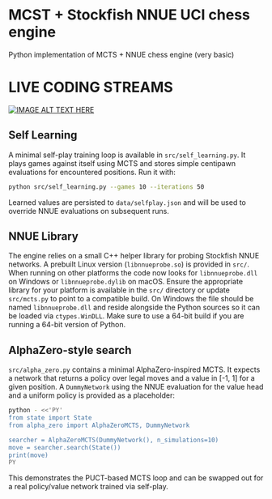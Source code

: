 # MCST + Stockfish NNUE UCI chess engine
Python implementation of MCTS + NNUE chess engine (very basic)

# LIVE CODING STREAMS
[![IMAGE ALT TEXT HERE](https://img.youtube.com/vi/6ZxRgwwBkgU/0.jpg)](https://www.youtube.com/watch?v=6ZxRgwwBkgU&list=PLmN0neTso3Jx8FQSmq9Iab7q7zILYgKjt)

## Self Learning

A minimal self-play training loop is available in `src/self_learning.py`. It
plays games against itself using MCTS and stores simple centipawn evaluations
for encountered positions. Run it with:

```bash
python src/self_learning.py --games 10 --iterations 50
```

Learned values are persisted to `data/selfplay.json` and will be used to
override NNUE evaluations on subsequent runs.

## NNUE Library

The engine relies on a small C++ helper library for probing Stockfish NNUE
networks. A prebuilt Linux version (`libnnueprobe.so`) is provided in `src/`.
When running on other platforms the code now looks for `libnnueprobe.dll` on
Windows or `libnnueprobe.dylib` on macOS. Ensure the appropriate library for
your platform is available in the `src/` directory or update `src/mcts.py` to
point to a compatible build. On Windows the file should be named
`libnnueprobe.dll` and reside alongside the Python sources so it can be loaded
via `ctypes.WinDLL`. Make sure to use a 64-bit build if you are running a
64-bit version of Python.

## AlphaZero-style search

`src/alpha_zero.py` contains a minimal AlphaZero-inspired MCTS. It expects a
network that returns a policy over legal moves and a value in [-1, 1] for a
given position. A `DummyNetwork` using the NNUE evaluation for the value head
and a uniform policy is provided as a placeholder:

```bash
python - <<'PY'
from state import State
from alpha_zero import AlphaZeroMCTS, DummyNetwork

searcher = AlphaZeroMCTS(DummyNetwork(), n_simulations=10)
move = searcher.search(State())
print(move)
PY
```

This demonstrates the PUCT-based MCTS loop and can be swapped out for a real
policy/value network trained via self-play.

